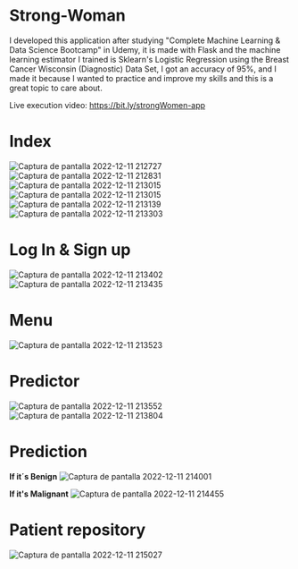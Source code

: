 # Strong-Woman

I developed this application after studying "Complete Machine Learning & Data Science Bootcamp" in Udemy, it is made with Flask and the machine learning estimator I trained is Sklearn's Logistic Regression using the Breast Cancer Wisconsin (Diagnostic) Data Set, I got an accuracy of 95%, and I made it because I wanted to practice and improve my skills and this is a great topic to care about. 

Live execution video:
https://bit.ly/strongWomen-app

# Index
![Captura de pantalla 2022-12-11 212727](https://user-images.githubusercontent.com/119650235/206968492-80ada1ae-7861-405d-bae6-275584d26a18.png)
![Captura de pantalla 2022-12-11 212831](https://user-images.githubusercontent.com/119650235/206968543-489e242c-8276-4d51-9bba-8d56b97d1334.png)
![Captura de pantalla 2022-12-11 213015](https://user-images.githubusercontent.com/119650235/206968610-466b6e21-95b7-485b-8337-cd04854ac77f.png)
![Captura de pantalla 2022-12-11 213015](https://user-images.githubusercontent.com/119650235/206968643-11cd00ab-8dc3-4a14-bcf4-b92b6c5b9aca.png)
![Captura de pantalla 2022-12-11 213139](https://user-images.githubusercontent.com/119650235/206968663-9b115563-ad53-429f-baba-3c2b4d77c725.png)
![Captura de pantalla 2022-12-11 213303](https://user-images.githubusercontent.com/119650235/206968868-6f690f42-9b32-490e-98bd-077298d4ba8f.png)

# Log In & Sign up 
![Captura de pantalla 2022-12-11 213402](https://user-images.githubusercontent.com/119650235/206968947-33d70895-7fae-436e-afaa-02f81e934e14.png)
![Captura de pantalla 2022-12-11 213435](https://user-images.githubusercontent.com/119650235/206968960-da7af235-9b42-482b-ac42-cebd11000b0b.png)

# Menu
![Captura de pantalla 2022-12-11 213523](https://user-images.githubusercontent.com/119650235/206969023-be432e03-3bcc-463f-886b-fb1e6c9f2e79.png)

# Predictor
![Captura de pantalla 2022-12-11 213552](https://user-images.githubusercontent.com/119650235/206969109-29c449eb-0b43-41ec-8173-d8194c4374a1.png)
![Captura de pantalla 2022-12-11 213804](https://user-images.githubusercontent.com/119650235/206969114-9126530e-e58d-4b3d-8060-42b4210e87b8.png)

# Prediction
**If it´s Benign**
![Captura de pantalla 2022-12-11 214001](https://user-images.githubusercontent.com/119650235/206969193-d75aa04c-1f59-4f4f-a705-9d0497ce5450.png)

**If it's Malignant**
![Captura de pantalla 2022-12-11 214455](https://user-images.githubusercontent.com/119650235/206969250-89aa18fb-3e2b-468d-8b6a-1c8f34bef2dd.png)

# Patient repository
![Captura de pantalla 2022-12-11 215027](https://user-images.githubusercontent.com/119650235/206969782-9079ce35-da30-4cca-b7c0-da74a3e6a362.png)
